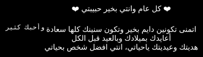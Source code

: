     وأحبك كثير
</body>
<!DOCTYPE html>
<html lang="ar">
<head>
    <meta charset="UTF-8">
    <title>عيد سعيد</title>
    <style>
        body {
            display: flex;
            justify-content: center;
            align-items: center;
            height: 100vh;
            background-color: black;
            margin: 0;
            color: white;
            font-family: Arial, sans-serif;
            font-size: 24px;
            text-align: center;
        }
    </style>
</head>
<body>
    ❤️ كل عام وانتي بخير حبيبتي ❤️<br><br>
    اتمنى تكونين دايم بخير وتكون سنينك كلها سعادة<br>
    أعايدك بميلادك وبالعيد قبل الكل<br>
    هديتك وعيديتك ياحياتي، انتي افضل شخص بحياتي<br>
</html>
